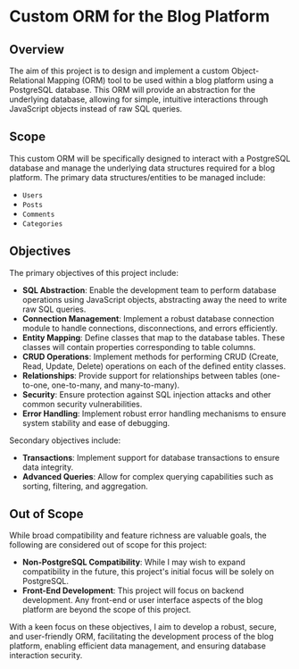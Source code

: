 # Custom ORM for the Blog Platform

## Overview

The aim of this project is to design and implement a custom Object-Relational Mapping (ORM) tool to be used within a blog platform using a PostgreSQL database.
This ORM will provide an abstraction for the underlying database, allowing for simple, intuitive interactions through JavaScript objects instead of raw SQL queries.

## Scope

This custom ORM will be specifically designed to interact with a PostgreSQL database and manage the underlying data structures required for a blog platform.
The primary data structures/entities to be managed include:

- `Users`
- `Posts`
- `Comments`
- `Categories`

## Objectives

The primary objectives of this project include:

- **SQL Abstraction**: Enable the development team to perform database operations using JavaScript objects, abstracting away the need to write raw SQL queries.
- **Connection Management**: Implement a robust database connection module to handle connections, disconnections, and errors efficiently.
- **Entity Mapping**: Define classes that map to the database tables. These classes will contain properties corresponding to table columns.
- **CRUD Operations**: Implement methods for performing CRUD (Create, Read, Update, Delete) operations on each of the defined entity classes.
- **Relationships**: Provide support for relationships between tables (one-to-one, one-to-many, and many-to-many).
- **Security**: Ensure protection against SQL injection attacks and other common security vulnerabilities.
- **Error Handling**: Implement robust error handling mechanisms to ensure system stability and ease of debugging.

Secondary objectives include:

- **Transactions**: Implement support for database transactions to ensure data integrity.
- **Advanced Queries**: Allow for complex querying capabilities such as sorting, filtering, and aggregation.

## Out of Scope

While broad compatibility and feature richness are valuable goals, the following are considered out of scope for this project:

- **Non-PostgreSQL Compatibility**: While I may wish to expand compatibility in the future, this project's initial focus will be solely on PostgreSQL.
- **Front-End Development**: This project will focus on backend development. Any front-end or user interface aspects of the blog platform are beyond the scope of this project.

With a keen focus on these objectives, I aim to develop a robust, secure, and user-friendly ORM, facilitating the development process of the blog platform, enabling efficient data management, and ensuring database interaction security.
